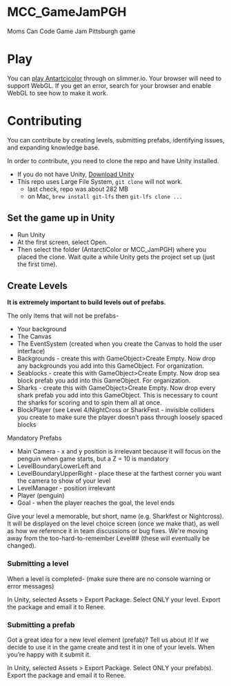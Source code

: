 ﻿# MCC_GameJamPGH
Moms Can Code Game Jam Pittsburgh game

# Play
You can [play Antartcicolor](https://simmer.io/@rlahoff/antarcticolor) through on slimmer.io. Your browser will need to support WebGL. If you get an error, search for your browser and enable WebGL to see how to make it work.

# Contributing
You can contribute by creating levels, submitting prefabs, identifying issues, and expanding knowledge base.

In order to contribute, you need to clone the repo and have Unity installed.

* If you do not have Unity, [Download Unity](https://store.unity.com/download?ref=personal)
* This repo uses Large File System, `git clone` will not work.
  - last check, repo was about 282 MB
  - on Mac, `brew install git-lfs` then `git-lfs clone ...`

## Set the game up in Unity
* Run Unity
* At the first screen, select Open.  
* Then select the folder (AntarctiColor or MCC_JamPGH) where you placed the clone.  Wait quite a while Unity gets the project set up (just the first time).

## Create Levels
**It is extremely important to build levels out of prefabs.**

The only items that will not be prefabs-
  * Your background
  * The Canvas
  * The EventSystem (created when you create the Canvas to hold the user interface)
  * Backgrounds - create this with GameObject>Create Empty.  Now drop any backgrounds you add into this GameObject.  For organization.
  * Seablocks - create this with GameObject>Create Empty.  Now drop sea block prefab you add into this GameObject.  For organization.
  * Sharks - create this with GameObject>Create Empty.  Now drop every shark prefab you add into this GameObject.  This is necessary to count the sharks for scoring and to spin them all at once.
  * BlockPlayer (see Level 4/NightCross or SharkFest - invisible colliders you create to make sure the player doesn’t pass through loosely spaced blocks

Mandatory Prefabs
  * Main Camera - x and y position is irrelevant because it will focus on the penguin when game starts, but a Z = 10 is mandatory
  * LevelBoundaryLowerLeft and
  * LevelBoundaryUpperRight - place these at the farthest corner you want the camera to show of your level
  * LevelManager - position irrelevant
  * Player (penguin)
  * Goal - when the player reaches the goal, the level ends
  

  
  
  
Give your level a memorable, but short, name (e.g. Sharkfest or Nightcross). It will be displayed on the level choice screen (once we make that), as well as how we reference it in team discussions or bug fixes.  We're moving away from the too-hard-to-remember Level## (these will eventually be changed).

### Submitting a level
When a level is completed- (make sure there are no console warning or error messages)

In Unity, selected Assets > Export Package.  Select ONLY your level.  Export the package and email it to Renee.

### Submitting a prefab
Got a great idea for a new level element (prefab)?  Tell us about it!  If we decide to use it in the game create and test it in one of your levels.  When you’re happy with it submit it.

In Unity, selected Assets > Export Package.  Select ONLY your prefab(s).  Export the package and email it to Renee.
